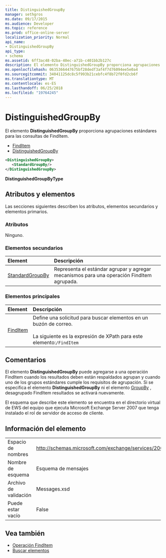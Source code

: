 ```yaml
---
title: DistinguishedGroupBy
manager: sethgros
ms.date: 09/17/2015
ms.audience: Developer
ms.topic: reference
ms.prod: office-online-server
localization_priority: Normal
api_name:
- DistinguishedGroupBy
api_type:
- schema
ms.assetid: 6ff3ac48-02ba-40ec-a71b-c401bb2b127c
description: El elemento DistinguishedGroupBy proporciona agrupaciones estándares para las consultas de FindItem.
ms.openlocfilehash: 0635366447675bf28dedf3af4f7d76094ee5e0a4
ms.sourcegitcommit: 34041125dc8c5f993b21cebfc4f8b72f0fd2cb6f
ms.translationtype: MT
ms.contentlocale: es-ES
ms.lasthandoff: 06/25/2018
ms.locfileid: "19764245"
---
```

# <a name="distinguishedgroupby"></a>DistinguishedGroupBy

El elemento **DistinguishedGroupBy** proporciona agrupaciones estándares para las consultas de FindItem. 
  
- [FindItem](finditem.md) 
- [DistinguishedGroupBy](distinguishedgroupby.md)
  
```xml
<DistinguishedGroupBy>
   <StandardGroupBy/>
</DistinguishedGroupBy>
```

 **DistinguishedGroupByType**
## <a name="attributes-and-elements"></a>Atributos y elementos

Las secciones siguientes describen los atributos, elementos secundarios y elementos primarios.
  
### <a name="attributes"></a>Atributos

Ninguno.
  
### <a name="child-elements"></a>Elementos secundarios

|**Element**|**Descripción**|
|:-----|:-----|
|[StandardGroupBy](standardgroupby.md) <br/> |Representa el estándar agrupar y agregar mecanismos para una operación FindItem agrupada.  <br/> |
   
### <a name="parent-elements"></a>Elementos principales

|**Element**|**Descripción**|
|:-----|:-----|
|[FindItem](finditem.md) <br/> |Define una solicitud para buscar elementos en un buzón de correo.<br/><br/>La siguiente es la expresión de XPath para este elemento:`/FindItem` <br/> |
   
## <a name="remarks"></a>Comentarios

El elemento **DistinguishedGroupBy** puede agregarse a una operación FindItem cuando los resultados deben están respaldados agrupan y cuando uno de los grupos estándares cumple los requisitos de agrupación. Si se especifica el elemento **DistinguishedGroupBy** ni el elemento [GroupBy](groupby.md) , desagrupado FindItem resultados se activará nuevamente. 
  
El esquema que describe este elemento se encuentra en el directorio virtual de EWS del equipo que ejecuta Microsoft Exchange Server 2007 que tenga instalado el rol de servidor de acceso de cliente.
  
## <a name="element-information"></a>Información del elemento

|||
|:-----|:-----|
|Espacio de nombres  <br/> |http://schemas.microsoft.com/exchange/services/2006/messages  <br/> |
|Nombre de esquema  <br/> |Esquema de mensajes  <br/> |
|Archivo de validación  <br/> |Messages.xsd  <br/> |
|Puede estar vacío  <br/> |False  <br/> |
   
## <a name="see-also"></a>Vea también

- [Operación FindItem](finditem-operation.md)
- [Buscar elementos](http://msdn.microsoft.com/library/63af1f9c-464b-4fca-9ae3-3d60f24ca93c%28Office.15%29.aspx)

